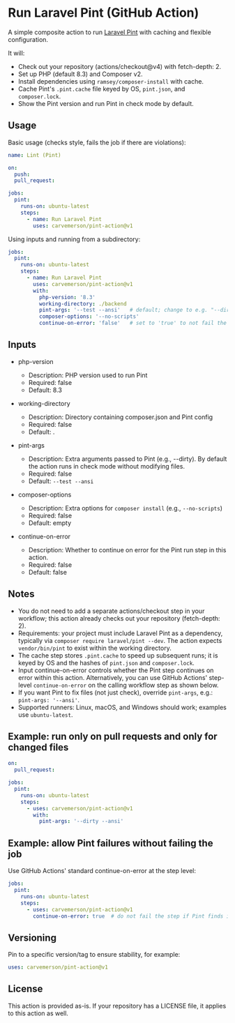 # Run Laravel Pint (GitHub Action)

A simple composite action to run [Laravel Pint](https://laravel.com/docs/pint) with caching and flexible configuration.

It will:
- Check out your repository (actions/checkout@v4) with fetch-depth: 2.
- Set up PHP (default 8.3) and Composer v2.
- Install dependencies using `ramsey/composer-install` with cache.
- Cache Pint's `.pint.cache` file keyed by OS, `pint.json`, and `composer.lock`.
- Show the Pint version and run Pint in check mode by default.

## Usage

Basic usage (checks style, fails the job if there are violations):

```yaml
name: Lint (Pint)

on:
  push:
  pull_request:

jobs:
  pint:
    runs-on: ubuntu-latest
    steps:
      - name: Run Laravel Pint
        uses: carvemerson/pint-action@v1 
```

Using inputs and running from a subdirectory:

```yaml
jobs:
  pint:
    runs-on: ubuntu-latest
    steps:
      - name: Run Laravel Pint
        uses: carvemerson/pint-action@v1
        with:
          php-version: '8.3'
          working-directory: ./backend
          pint-args: '--test --ansi'   # default; change to e.g. "--dirty" to only scan changed files
          composer-options: '--no-scripts'
          continue-on-error: 'false'   # set to 'true' to not fail the Pint step on style violations
```

## Inputs

- php-version
  - Description: PHP version used to run Pint
  - Required: false
  - Default: 8.3

- working-directory
  - Description: Directory containing composer.json and Pint config
  - Required: false
  - Default: .

- pint-args
  - Description: Extra arguments passed to Pint (e.g., --dirty). By default the action runs in check mode without modifying files.
  - Required: false
  - Default: `--test --ansi`

- composer-options
  - Description: Extra options for `composer install` (e.g., `--no-scripts`)
  - Required: false
  - Default: empty

- continue-on-error
  - Description: Whether to continue on error for the Pint run step in this action.
  - Required: false
  - Default: false


## Notes

- You do not need to add a separate actions/checkout step in your workflow; this action already checks out your repository (fetch-depth: 2).
- Requirements: your project must include Laravel Pint as a dependency, typically via `composer require laravel/pint --dev`. The action expects `vendor/bin/pint` to exist within the working directory.
- The cache step stores `.pint.cache` to speed up subsequent runs; it is keyed by OS and the hashes of `pint.json` and `composer.lock`.
- Input continue-on-error controls whether the Pint step continues on error within this action. Alternatively, you can use GitHub Actions' step-level `continue-on-error` on the calling workflow step as shown below.
- If you want Pint to fix files (not just check), override `pint-args`, e.g.: `pint-args: '--ansi'`.
- Supported runners: Linux, macOS, and Windows should work; examples use `ubuntu-latest`.

## Example: run only on pull requests and only for changed files

```yaml
on:
  pull_request:

jobs:
  pint:
    runs-on: ubuntu-latest
    steps:
      - uses: carvemerson/pint-action@v1
        with:
          pint-args: '--dirty --ansi'
```

## Example: allow Pint failures without failing the job

Use GitHub Actions' standard continue-on-error at the step level:

```yaml
jobs:
  pint:
    runs-on: ubuntu-latest
    steps:
      - uses: carvemerson/pint-action@v1
        continue-on-error: true  # do not fail the step if Pint finds issues
```

## Versioning

Pin to a specific version/tag to ensure stability, for example:

```yaml
uses: carvemerson/pint-action@v1
```

## License

This action is provided as-is. If your repository has a LICENSE file, it applies to this action as well.
